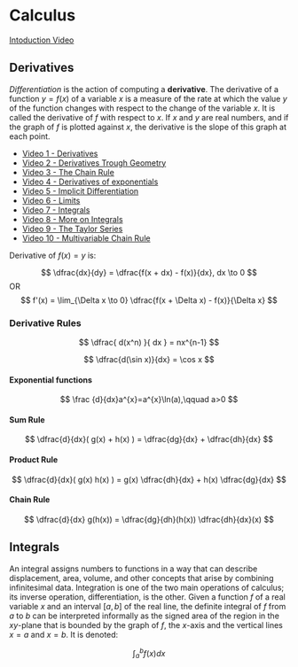 # Calculus

[Intoduction Video](https://youtu.be/ss3NSODhFJI)

## Derivatives

*Differentiation* is the action of computing a **derivative**. The derivative of a function $y = f(x)$ of a variable $x$ is a measure of the rate at which the value $y$ of the function changes with respect to the change of the variable $x$. It is called the derivative of $f$ with respect to $x$. If $x$ and $y$ are real numbers, and if the graph of $f$ is plotted against $x$, the derivative is the slope of this graph at each point.


- [Video 1 - Derivatives](https://www.youtube.com/watch?v=mzEit_Oe13E)
- [Video 2 - Derivatives Trough Geometry](https://youtu.be/mzllBDdtjIg)
- [Video 3 - The Chain Rule](https://youtu.be/-Ti33VDPA7s)
- [Video 4 - Derivatives of exponentials](https://youtu.be/QsEJGPVxsB8)
- [Video 5 - Implicit Differentiation](https://youtu.be/2cNiF9ebdL0)
- [Video 6 - Limits](https://youtu.be/5aL7Fn-9NnQ)
- [Video 7 - Integrals](https://youtu.be/gKZvmxtM79Q)
- [Video 8 - More on Integrals](https://youtu.be/OF3awXGM4k0)
- [Video 9 - The Taylor Series](https://youtu.be/1BLFuSXfgMY)
- [Video 10 - Multivariable Chain Rule](https://youtu.be/wXDy3P6F_P8)

Derivative of $f(x) = y$ is:

$$
\dfrac{dx}{dy} =
\dfrac{f(x + dx) - f(x)}{dx}, dx \to 0
$$
OR
$$
f'(x) =
\lim_{\Delta x \to 0}
\dfrac{f(x + \Delta x) - f(x)}{\Delta x}
$$

### Derivative Rules

$$
\dfrac{ d(x^n) }{ dx } = nx^{n-1}
$$

$$
\dfrac{d(\sin x)}{dx} = \cos x
$$

#### Exponential functions

$$
\frac {d}{dx}a^{x}=a^{x}\ln(a),\qquad a>0
$$
#### Sum Rule

$$
\dfrac{d}{dx}( g(x) + h(x) ) = \dfrac{dg}{dx} + \dfrac{dh}{dx}
$$

#### Product Rule

$$
\dfrac{d}{dx}( g(x) h(x) ) = g(x) \dfrac{dh}{dx} + h(x) \dfrac{dg}{dx}
$$

#### Chain Rule

$$
\dfrac{d}{dx} g(h(x)) = \dfrac{dg}{dh}(h(x)) \dfrac{dh}{dx}(x)
$$


## Integrals

An integral assigns numbers to functions in a way that can describe displacement, area, volume, and other concepts that arise by combining infinitesimal data. Integration is one of the two main operations of calculus; its inverse operation, differentiation, is the other. Given a function $f$ of a real variable $x$ and an interval $[a, b]$ of the real line, the definite integral of $f$ from $a$ to $b$ can be interpreted informally as the signed area of the region in the $xy$-plane that is bounded by the graph of $f$, the $x$-axis and the vertical lines $x = a$ and $x = b$. It is denoted:

$$
\int_{a}^b f(x)dx
$$